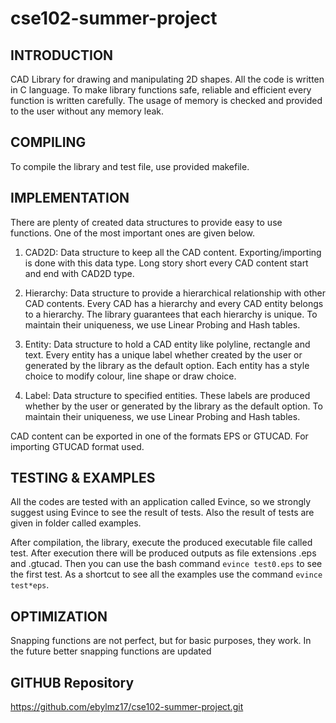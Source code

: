 # cse102-summer-project

INTRODUCTION
---------------------
CAD Library for drawing and manipulating 2D shapes. All the code
is written in C language. To make library functions safe, reliable
and efficient every function is written carefully. The usage of
memory is checked and provided to the user without any memory leak. 


COMPILING
---------------------
To compile the library and test file, use provided makefile.


IMPLEMENTATION
---------------------
There are plenty of created data structures to provide easy to use
functions. One of the most important ones are given below.

1. CAD2D:
    Data structure to keep all the CAD content. Exporting/importing 
    is done with this data type. Long story short every CAD content 
    start and end with CAD2D type.   

2. Hierarchy: 
    Data structure to provide a hierarchical relationship with other
    CAD contents. Every CAD has a hierarchy and every CAD entity belongs
    to a hierarchy. The library guarantees that each hierarchy is unique.
    To maintain their uniqueness, we use Linear Probing and Hash tables.

3. Entity:
    Data structure to hold a CAD entity like polyline, rectangle and text.
    Every entity has a unique label whether created by the user or generated
    by the library as the default option. Each entity has a style choice to
    modify colour, line shape or draw choice.

3. Label:
    Data structure to specified entities. These labels are produced whether 
    by the user or generated by the library as the default option. To
    maintain their uniqueness, we use Linear Probing and Hash tables.

CAD content can be exported in one of the formats EPS or GTUCAD. For 
importing GTUCAD format used.


TESTING & EXAMPLES
---------------------
All the codes are tested with an application called Evince, so we
strongly suggest using Evince to see the result of tests. Also the 
result of tests are given in folder called examples.

After compilation, the library, execute the produced executable file
called test. After execution there will be produced outputs as file
extensions .eps and .gtucad. Then you can use the bash command
`evince test0.eps` to see the first test. As a shortcut to see
all the examples use the command `evince test*eps`. 


OPTIMIZATION
---------------------
Snapping functions are not perfect, but for basic purposes, they work. 
In the future better snapping functions are updated


GITHUB Repository
---------------------
https://github.com/ebylmz17/cse102-summer-project.git